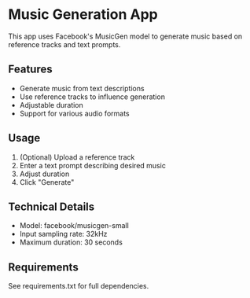 # Music Generation App

This app uses Facebook's MusicGen model to generate music based on reference tracks and text prompts.

## Features

- Generate music from text descriptions
- Use reference tracks to influence generation
- Adjustable duration
- Support for various audio formats

## Usage

1. (Optional) Upload a reference track
2. Enter a text prompt describing desired music
3. Adjust duration
4. Click "Generate"

## Technical Details

- Model: facebook/musicgen-small
- Input sampling rate: 32kHz
- Maximum duration: 30 seconds

## Requirements

See requirements.txt for full dependencies.